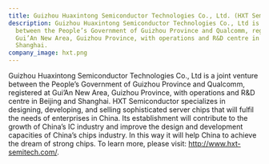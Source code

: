 ```yaml
---
title: Guizhou Huaxintong Semiconductor Technologies Co., Ltd. (HXT Semiconductor)
description: Guizhou Huaxintong Semiconductor Technologies Co., Ltd is a joint venture
  between the People’s Government of Guizhou Province and Qualcomm, registered at
  Gui’An New Area, Guizhou Province, with operations and R&D centre in Beijing and
  Shanghai.
company_image: hxt.png
---
```


Guizhou Huaxintong Semiconductor Technologies Co., Ltd is a joint venture between the People’s Government of Guizhou Province and Qualcomm, registered at Gui’An New Area, Guizhou Province, with operations and R&D centre in Beijing and Shanghai. HXT Semiconductor specializes in designing, developing, and selling sophisticated server chips that will fulfil the needs of enterprises in China. Its establishment will contribute to the growth of China’s IC industry and improve the design and development capacities of China’s chips industry. In this way it will help China to achieve the dream of strong chips. To learn more, please visit: http://www.hxt-semitech.com/.

